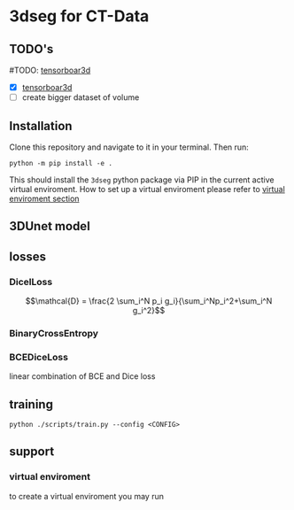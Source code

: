 # 3dseg for CT-Data

## TODO's

#TODO: [tensorboar3d](https://www.kitware.com/tensorboardplugin3d-visualizing-3d-deep-learning-models-in-tensorboard/)



- [x] [tensorboar3d](https://www.kitware.com/tensorboardplugin3d-visualizing-3d-deep-learning-models-in-tensorboard/)
- [ ] create bigger dataset of volume

## Installation

Clone this repository and navigate to it in your terminal. Then run:

```
python -m pip install -e .
```

This should install the `3dseg` python package via PIP in the current active virtual enviroment. How to set up a virtual enviroment please refer to [virtual enviroment section](#virtual-enviroment)

## 3DUnet model


## losses
### DicelLoss

$$\mathcal{D} = \frac{2 \sum_i^N p_i g_i}{\sum_i^Np_i^2+\sum_i^N g_i^2}$$

### BinaryCrossEntropy



### BCEDiceLoss
linear combination of BCE and Dice loss

$$ $$

## training

```
python ./scripts/train.py --config <CONFIG>
```





## support
### virtual enviroment

to create a virtual enviroment you may run
```bash
````
